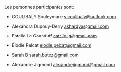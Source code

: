 Les personnes participantes sont:

- COULIBALY Souleymane <s.coulibaly@outlook.com>
- Alexandra Dupouy-Derry <akhardya@gmail.com>
- Estelle Le Goasduff <estelle.lg@gmail.com>
- Élodie Pelcat <elodie.pelcat@gmail.com>
- Sarah B <sarah.butez@gmail.com>

- Alexandre Jigmond <alexandrejigmond@gmail.com>

